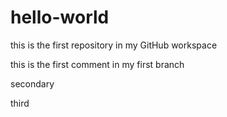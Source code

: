 # hello-world
this is the first repository in my GitHub workspace

this is the first comment in my first branch

secondary

third
